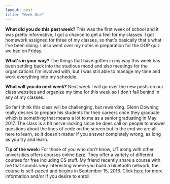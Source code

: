 ```yaml
---
layout: post
title: "Week One"
---
```


**What did you do this past week?**
This was the first week of school and it was pretty informative, I got a chance to get a feel for my classes. I got homework assigned for three of my classes, so that's basically that's what I've been doing. I also went over my notes in preparation for the OOP quiz we had on Friday.

**What's in your way?**
The things that have gotten in my way this week has been settling back into the studious mood and also meetings for the organizations I'm involved with, but I was still able to manage my time and work everything into my schedule.

**What will you do next week?**
Next week I will go over the new posts on our class websites and organize my time for this week so I don't fall behind in any of my classes.

So far I think this class will be challenging, but rewarding. Glenn Downing really desires to prepare his students for their careers once they graduate which is something that means a lot to me as a senior graduating in May 2017. The class is a bit nerve racking since he does call on people to answer questions about the lines of code on the screen but in the end we are all here to learn, so it doesn't matter if you answer completely wrong, as long as you try and learn. 

**Tip of the week:**
For those of you who don't know, UT along with other universities offers courses online [here](https://www.edx.org/course/subject/computer-science). They offer a variety of different courses for free including CS stuff. My friend recently share a course with me that sounds very interesting where you build a bluetooth network, the course is self-paced and begins in September 15, 2016. Click [here](https://www.edx.org/course/real-time-bluetooth-networks-shape-world-utaustinx-ut-rtbn-12-01x) for more information and/or if you desire to enroll. 

